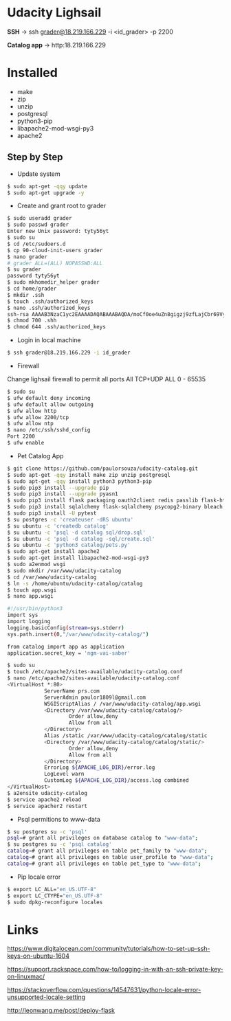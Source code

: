 # Udacity Lighsail

**SSH** -> ssh grader@18.219.166.229 -i <id_grader> -p 2200

**Catalog app** -> http:18.219.166.229

# Installed

- make
- zip
- unzip
- postgresql
- python3-pip
- libapache2-mod-wsgi-py3
- apache2

## Step by Step

- Update system

```sh
$ sudo apt-get -qqy update
$ sudo apt-get upgrade -y
```

- Create and grant root to grader

```sh
$ sudo useradd grader
$ sudo passwd grader 
Enter new Unix password: tyty56yt
$ sudo su
$ cd /etc/sudoers.d
$ cp 90-cloud-init-users grader
$ nano grader
# grader ALL=(ALL) NOPASSWD:ALL
$ su grader
password tyty56yt
$ sudo mkhomedir_helper grader
$ cd home/grader
$ mkdir .ssh
$ touch .ssh/authorized_keys
$ nano .ssh/authorized_keys
ssh-rsa AAAAB3NzaC1yc2EAAAADAQABAAABAQDA/moCf0oe4uZn8gigzj9zfLajCbr69Vyyw4cIc7TigWHjzKFufC7qhnLaCl+ObZmKFal3sykO4m00Lw1iFMXOMPjirflQEDg2COnzitKmt7J86hIXJtGTYORsuDYFqT9dwTyU88EH6ODxvSZQiiE0KWRk0J7o3ztgjXSU2kxYl2y1vVyFD9ejYKeY5gr2K/uVGnkcMLE7RisS4C5scbyWIGDwDpfgCNbIQ7tMaQ+3xAKYZY+wb9Ow4+qDjkd+8eRUO6165UM2+tKkv5Y3GwrpKjsTDbtxoB/Da1zukwYraXlAkdPDppuIj9uWwpWa0Rc9W5KVG2TRDhTW65MjLOSb prs@Inspiron-5557
$ chmod 700 .shh
$ chmod 644 .ssh/authorized_keys
```

- Login in local machine

```sh
$ ssh grader@18.219.166.229 -i id_grader 
```

- Firewall

Change lighsail firewall to permit all ports
All TCP+UDP	ALL	0 - 65535

```sh
$ sudo su
$ ufw default deny incoming
$ ufw default allow outgoing
$ ufw allow http
$ ufw allow 2200/tcp
$ ufw allow ntp
$ nano /etc/ssh/sshd_config
Port 2200
$ ufw enable
```

- Pet Catalog App

```sh
$ git clone https://github.com/paulorsouza/udacity-catalog.git
$ sudo apt-get -qqy install make zip unzip postgresql
$ sudo apt-get -qqy install python3 python3-pip
$ sudo pip3 install --upgrade pip
$ sudo pip3 install --upgrade pyasn1
$ sudo pip3 install flask packaging oauth2client redis passlib flask-httpauth
$ sudo pip3 install sqlalchemy flask-sqlalchemy psycopg2-binary bleach requests
$ sudo pip3 install -U pytest
$ su postgres -c 'createuser -dRS ubuntu'
$ su ubuntu -c 'createdb catalog'
$ su ubuntu -c 'psql -d catalog sql/drop.sql'
$ su ubuntu -c 'psql -d catalog -sql/create.sql'
$ su ubuntu -c 'python3 catalog/pets.py'
$ sudo apt-get install apache2
$ sudo apt-get install libapache2-mod-wsgi-py3
$ sudo a2enmod wsgi
$ sudo mkdir /var/www/udacity-catalog
$ cd /var/www/udacity-catalog
$ ln -s /home/ubuntu/udacity-catalog/catalog
$ touch app.wsgi
$ nano app.wsgi

#!/usr/bin/python3
import sys
import logging
logging.basicConfig(stream=sys.stderr)
sys.path.insert(0,"/var/www/udacity-catalog/")

from catalog import app as application
application.secret_key = 'ngm-vai-saber'

$ sudo su
$ touch /etc/apache2/sites-available/udacity-catalog.conf
$ nano /etc/apache2/sites-available/udacity-catalog.conf
<VirtualHost *:80>
            ServerName prs.com
            ServerAdmin paulor1809l@gmail.com
            WSGIScriptAlias / /var/www/udacity-catalog/app.wsgi
            <Directory /var/www/udacity-catalog/catalog/>
                    Order allow,deny
                    Allow from all
            </Directory>
            Alias /static /var/www/udacity-catalog/catalog/static
            <Directory /var/www/udacity-catalog/catalog/static/>
                    Order allow,deny
                    Allow from all
            </Directory>
            ErrorLog ${APACHE_LOG_DIR}/error.log
            LogLevel warn
            CustomLog ${APACHE_LOG_DIR}/access.log combined
</VirtualHost>
$ a2ensite udacity-catalog
$ service apache2 reload
$ service apacher2 restart
```

- Psql permitions to www-data

```sh
$ su postgres su -c 'psql'
psql=# grant all privileges on database catalog to "www-data";
$ su postgres su -c 'psql catalog'
catalog=# grant all privileges on table pet_family to "www-data";
catalog=# grant all privileges on table user_profile to "www-data";
catalog=# grant all privileges on table pet_type to "www-data";
```

- Pip locale error

```sh
$ export LC_ALL="en_US.UTF-8"
$ export LC_CTYPE="en_US.UTF-8"
$ sudo dpkg-reconfigure locales
```

# Links

https://www.digitalocean.com/community/tutorials/how-to-set-up-ssh-keys-on-ubuntu-1604

https://support.rackspace.com/how-to/logging-in-with-an-ssh-private-key-on-linuxmac/

https://stackoverflow.com/questions/14547631/python-locale-error-unsupported-locale-setting

http://leonwang.me/post/deploy-flask


